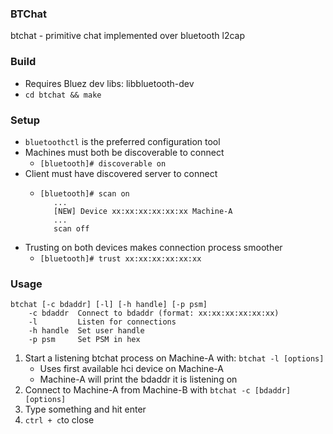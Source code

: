 ### BTChat
btchat - primitive chat implemented over bluetooth l2cap

### Build
+ Requires Bluez dev libs: libbluetooth-dev
+ `cd btchat && make`

### Setup
+ `bluetoothctl` is the preferred configuration tool
+ Machines must both be discoverable to connect
    - `[bluetooth]# discoverable on` 
+ Client must have discovered server to connect
    - ```
      [bluetooth]# scan on
         ...
         [NEW] Device xx:xx:xx:xx:xx:xx Machine-A
         ...
         scan off
      ```
+ Trusting on both devices makes connection process smoother
    - `[bluetooth]# trust xx:xx:xx:xx:xx:xx`

### Usage
```
btchat [-c bdaddr] [-l] [-h handle] [-p psm]
    -c bdaddr  Connect to bdaddr (format: xx:xx:xx:xx:xx:xx)
    -l         Listen for connections
    -h handle  Set user handle
    -p psm     Set PSM in hex
```
1. Start a listening btchat process on Machine-A with: `btchat -l [options]`
    - Uses first available hci device on Machine-A
    - Machine-A will print the bdaddr it is listening on
2. Connect to Machine-A from Machine-B with `btchat -c [bdaddr] [options]`
3. Type something and hit enter
4. `ctrl + c`to close
